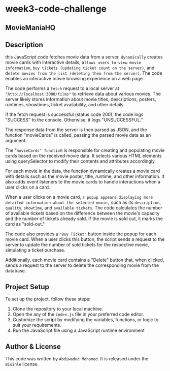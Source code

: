 # week3-code-challenge
## MovieManiaHQ




## Description




this JavaScript code fetches movie data from a server, `dynamically` creates movie cards with interactive details, a`llows users to view movie information`, `buy tickets (updating ticket count on the server)`, and d`elete movies from the list (deleting them from the server)`. The code enables an interactive movie browsing experience on a web page.

The code performs a `fetch` request to a local server at `"http://localhost:3000/films"` to retrieve data about various movies. The server likely stores information about movie titles, descriptions, posters, runtimes, showtimes, ticket availability, and other details.

If the fetch request is successful (status code 200), the code logs "SUCCESS" to the console. Otherwise, it logs "UNSUCCESSFUL."

The response data from the server is then parsed as JSON, and the function "movieCards" is called, passing the parsed movie data as an argument.

The "`movieCards" functio`n is responsible for creating and populating movie cards based on the received movie data. It selects various HTML elements using querySelector to modify their contents and attributes accordingly.

For each movie in the data, the function dynamically creates a movie card with details such as the movie poster, title, runtime, and other information. It also adds event listeners to the movie cards to handle interactions when a user clicks on a card.

When a user clicks on a movie card, `a popup appears displaying more detailed information about the selected movie,` such as its `description`, `quality`, `showtime`, and `available tickets`. The code calculates the number of available tickets based on the difference between the movie's capacity and the number of tickets already sold. If the movie is sold out, it marks the card as "sold-out."

The code also provides a `"Buy Ticket"` button inside the popup for each movie card. When a user clicks this button, the script sends a request to the server to update the number of sold tickets for the respective movie, simulating a ticket purchase.

Additionally, each movie card contains a "Delete" button that, when clicked, sends a request to the server to delete the corresponding movie from the database.

## Project Setup
To set up the project, follow these steps:
1. Clone the repository to your local machine.
2. Open the any of the `index.js` file in your preferred code editor.
3. Customize the script by modifying the variables, functions, or logic to suit your requirements.
4. Run the JavaScript file using a JavaScript runtime environment


## Author & License
This code was written by `Abdiwadud Mohamed`. It is released under the `Bisinle` license.